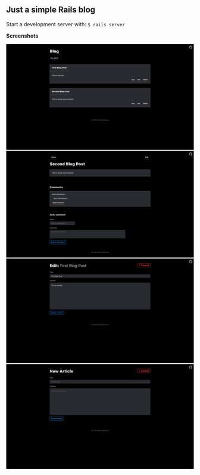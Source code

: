 ## Just a simple Rails blog

Start a development server with: `$ rails server`

**Screenshots**

![screenshot 1](https://raw.githubusercontent.com/derekbtw/rails-dark-blog/master/screenshot-1.png)
![screenshot 2](https://raw.githubusercontent.com/derekbtw/rails-dark-blog/master/screenshot-2.png)
![screenshot 3](https://raw.githubusercontent.com/derekbtw/rails-dark-blog/master/screenshot-3.png)
![screenshot 4](https://raw.githubusercontent.com/derekbtw/rails-dark-blog/master/screenshot-4.png)
